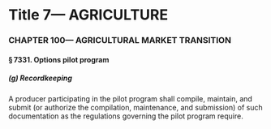 
# Title 7— AGRICULTURE
### CHAPTER 100— AGRICULTURAL MARKET TRANSITION
#### § 7331. Options pilot program
##### (g) Recordkeeping

A producer participating in the pilot program shall compile, maintain, and submit (or authorize the compilation, maintenance, and submission) of such documentation as the regulations governing the pilot program require.
